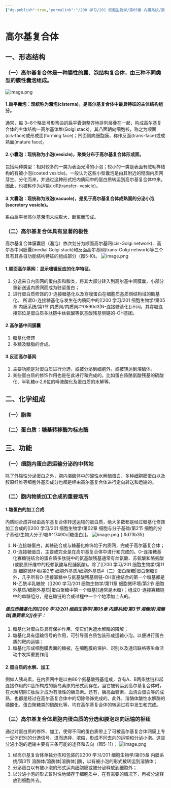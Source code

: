 ```yaml
---
{"dg-publish":true,"permalink":"/200 学习/201 细胞生物学/第05章 内膜系统/第2节 高尔基复合体/高尔基复合体/","title":"高尔基复合体","created":"2024-01-25T18:45:03.000+08:00","updated":"2024-02-02T19:50:29.983+08:00"}
---
```


# 高尔基复合体
## 一、形态结构
### （一）高尔基复合体是一种膜性的囊、泡结构复合体，由三种不同类型的膜性囊泡组成。
![image.png](https://cdn.jsdelivr.net/gh/Dolan-Lance/Image-Jiang/202401111058775.jpg)
#### 1.扁平囊泡：现统称为潴泡(cisterna)，是高尔基复合体中最具特征的主体结构组分。
通常，每 3~8个略呈弓形弯曲的扁平囊泡整齐地排列层叠在一起，构成高尔基复合体的主体结构一高尔基体堆(Golgi stack)。其凸面朝向细胞核，称之为顺面(cis-face)或形成面(forming face)；凹面侧向细胞膜，称作反面(trans-face)或成熟面(mature face)。
#### 2.小囊泡：现统称为小泡(vesicle)，聚集分布于高尔基复合体形成面。
包括两种类型：相对较多的一类为表面光滑的小泡；较小的一类是表面有绒毛样结构的有被小泡(coated vesicle)。一般认为这些小型囊泡是由其附近的糙面内质网芽生、分化而来，并通过这种形式把内质网中的蛋白质转运到高尔基复合体中来。因此，也被称作为运输小泡(transfer- vesicle)。
#### 3.大囊泡：现统称为液泡(vacuole)，是见于高尔基复合体成熟面的分泌小泡(secretory vesicle)。
系由扁平状高尔基潴泡末端膨大、断离而形成。
### （二）高尔基复合体具有显著的极性
高尔基复合体膜囊层（潴泡）依次划分为顺面高尔基网(cis-Golgi network)、高尔基中间膜囊(medial Golgi stack)和反面高尔基网(trans-Golgi network)等三个具有其各自功能结构特征的组成部分（图5-l0)。
![image.png](https://cdn.jsdelivr.net/gh/Dolan-Lance/Image-Jiang/202401111109608.jpg)
#### 1.顺面高尔基网：显示嗜锇反应的化学特征。
1. 分选来自内质网的蛋白质和脂类，将其大部分转入到高尔基中间膜囊，小部分重新送返内质网而成为驻留蛋白；
2. 进行蛋白质修饰的0-连接糖基化以及穿膜蛋白在细胞质基质侧结构域的酰基化。
所谓O-连接糖基化与发生在内质网中的[[200 学习/201 细胞生物学/第05章 内膜系统/第1节 内质网/内质网#^0590d3\|N-连接糖基化]]不同，其寡糖连接部位是蛋白质多肽链中丝氨酸等氨基酸残基侧链的-OH基团。
#### 2.高尔基中间膜囊
1. 糖基化修饰
2. 多糖及糖脂的合成。
#### 3.反面高尔基网
1. 主要功能是对蛋白质进行分选，或被分泌到细胞外，或被转运到溶酶体。
2. 某些蛋白质的修饰作用也是在此进行和完成的。比如蛋白质酪氨酸残基的硫酸化、半乳糖α-2,6位的唾液酸化及蛋白质的水解等。
## 二、化学组成
### （一）脂类
### （二）蛋白质：糖基转移酶为标志酶
## 三、功能
### （一）细胞内蛋白质运输分泌的中转站
除了外输性分泌蛋白之外，胞内溶酶体中的酸性水解酶蛋白、多种细胞膜蛋白以及胶原纤维等细胞外基质成分也都是经由高尔基复合体进行定向转送和运输的。
### （二）胞内物质加工合成的重要场所
#### 1.糖蛋白的加工合成
内质网合成并经由高尔基复合体转送运输的蛋白质，绝大多数都是经过糖基化修饰加工合成的[[200 学习/201 细胞生物学/第02章 细胞与分子基础/第2节 细胞的分子基础/生物大分子/糖#^f7490c\|糖蛋白]]。
![image.png](https://cdn.jsdelivr.net/gh/Dolan-Lance/Image-Jiang/202401111230663.jpg)
{ #d73b35}

1. N-连接糖蛋白，其糖链合成与糖基化修饰始于内质网，完成于高尔基复合体；
2. O-连接糖蛋白，主要或完全是在高尔基复合体中进行和完成的。O-连接糖基化寡糖链结合的蛋白质多肽链中的氨基酸残基通常有丝氨酸、苏氨酸和酪氨酸(或胶原纤维中的羟赖氨酸与羟脯氨酸)。除了[[200 学习/201 细胞生物学/第11章 细胞微环境/第2节 细胞外基质/细胞外基质#（二）蛋白聚糖\|蛋白聚糖]]外，几乎所有O-连接寡糖中与氨基酸残基侧链-OH直接结合的第一个糖基都是N-乙酰半乳糖胺（[[200 学习/201 细胞生物学/第11章 细胞微环境/第2节 细胞外基质/细胞外基质\|蛋白聚糖中第一个糖基]]通常是木糖）；组成O-连接寡糖链中的单糖组分，是在糖链的合成过程中一个个地添加上去的。
##### 蛋白质糖基化的[[200 学习/201 细胞生物学/第05章 内膜系统/第3节 溶酶体/溶酶体\|重要意义]]在于：
1. 糖基化对蛋白质具有保护作用，使它们免遭水解酶的降解；
2. 糖基化具有运输信号的作用，可引导蛋白质包装形成运输小泡，以便进行蛋白质的靶向运输；
3. 糖基化形成细胞膜表面的糖被，在细胞膜的保护、识别以及通讯联络等生命活动中发挥重要作用
#### 2.蛋白质的水解、加工
例如人胰岛素，在内质网中是以由86个氨基酸残基组成，含有A、B两条肽链和起连接作用的C肽所构成的胰岛素原的形式而存在。当它被转运到高尔基复合体时，在水解切除C肽后才成为有活性的胰岛素。还有，胰高血糖素、血清白蛋白等的成熟，也都是经过在高尔基复合体中的切除修饰完成的。此外，溶酶体酸性水解酶的磷酸化、蛋白聚糖类的硫酸化等，均在高尔基复合体的转运过程中发生和完成。
### （三）高尔基复合体是胞内蛋白质的分选和膜泡定向运输的枢纽
通过对蛋白质的修饰、加工，使得不同的蛋白质带上了可被高尔基复合体网膜上专一受体识别的分选信号，进而选择、浓缩，形成不同去向的运输和分泌小泡。这些分泌小泡的运输主要有三条可能的途径和去向（图5-11）：
![image.png](https://cdn.jsdelivr.net/gh/Dolan-Lance/Image-Jiang/202401111246107.jpg)
1. 经高尔基复合体单独分拣和包装的[[200 学习/201 细胞生物学/第05章 内膜系统/第3节 溶酶体/溶酶体\|溶酶体]]酶，以有被小泡的形式被转运到溶酶体；
2. 分泌蛋白以有被小泡的形式运向细胞膜或被分泌释放到细胞外；
3. 以分泌小泡的形式暂时性地储存于细胞质中，在有需要的情况下，再被分泌释放到细胞外去。

